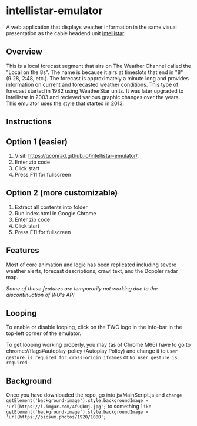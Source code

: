 # intellistar-emulator
A web application that displays weather information in the same visual presentation as the cable headend unit [Intellistar](https://en.wikipedia.org/wiki/IntelliStar).

## Overview
This is a local forecast segment that airs on The Weather Channel called the "Local on the 8s". The name is because it airs at timeslots that end in "8" (9:28, 2:48, etc.). The forecast is approximately a minute long and provides information on current and forecasted weather conditions. This type of forecast started in 1982 using WeatherStar units. It was later upgraded to Intellistar in 2003 and recieved various graphic changes over the years. This emulator uses the style that started in 2013.

## Instructions
## Option 1 (easier)
1. Visit: <https://qconrad.github.io/intellistar-emulator/>.
2. Enter zip code
3. Click start
4. Press F11 for fullscreen

## Option 2 (more customizable)
1. Extract all contents into folder
2. Run index.html in Google Chrome
3. Enter zip code
4. Click start
5. Press F11 for fullscreen

## Features
Most of core animation and logic has been replicated including severe weather alerts, forecast descriptions, crawl text, and the Doppler radar map.

*Some of these features are temporarily not working due to the discontinuation of WU's API*

## Looping
To enable or disable looping, click on the TWC logo in the info-bar in the top-left corner of the emulator.

To get looping working properly, you may (as of Chrome M66) have to go to chrome://flags#autoplay-policy (Autoplay Policy) and change it to `User gesture is required for cross-origin iframes` or `No user gesture is required`  

## Background
Once you have downloaded the repo, go into js/MainScript.js and `change getElement('background-image').style.backgroundImage = 'url(https://i.imgur.com/4f9Qb0j.jpg';` to something `like getElement('background-image').style.backgroundImage = 'url(https://picsum.photos/1920/1080';`

